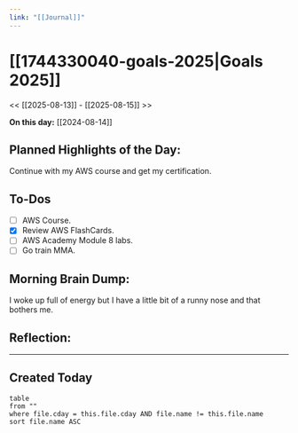 ```yaml
---
link: "[[Journal]]"
---
```

# [[1744330040-goals-2025|Goals 2025]]
<< [[2025-08-13]] - [[2025-08-15]] >>

**On this day:** [[2024-08-14]]
## Planned Highlights of the Day:
Continue with my AWS course and get my certification.

## To-Dos
- [ ] AWS Course.
- [x] Review AWS FlashCards.
- [ ] AWS Academy Module 8 labs.
- [ ] Go train MMA.

## Morning Brain Dump:
I woke up full of energy but I have a little bit of a runny nose and that bothers me.

## Reflection:


---
## Created Today
```dataview
table
from ""
where file.cday = this.file.cday AND file.name != this.file.name
sort file.name ASC
```

